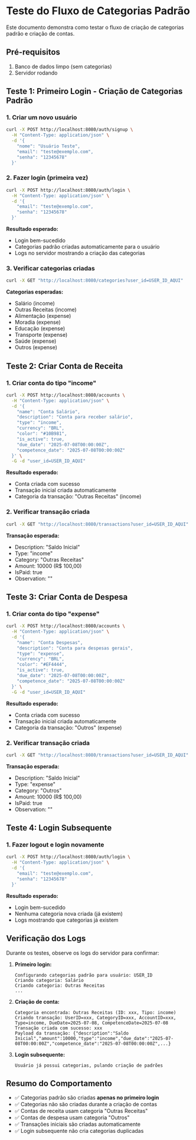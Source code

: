 # Teste do Fluxo de Categorias Padrão

Este documento demonstra como testar o fluxo de criação de categorias padrão e criação de contas.

## Pré-requisitos

1. Banco de dados limpo (sem categorias)
2. Servidor rodando

## Teste 1: Primeiro Login - Criação de Categorias Padrão

### 1. Criar um novo usuário

```bash
curl -X POST http://localhost:8080/auth/signup \
  -H "Content-Type: application/json" \
  -d '{
    "nome": "Usuário Teste",
    "email": "teste@exemplo.com",
    "senha": "12345678"
  }'
```

### 2. Fazer login (primeira vez)

```bash
curl -X POST http://localhost:8080/auth/login \
  -H "Content-Type: application/json" \
  -d '{
    "email": "teste@exemplo.com",
    "senha": "12345678"
  }'
```

**Resultado esperado:**
- Login bem-sucedido
- Categorias padrão criadas automaticamente para o usuário
- Logs no servidor mostrando a criação das categorias

### 3. Verificar categorias criadas

```bash
curl -X GET "http://localhost:8080/categories?user_id=USER_ID_AQUI"
```

**Categorias esperadas:**
- Salário (income)
- Outras Receitas (income)
- Alimentação (expense)
- Moradia (expense)
- Educação (expense)
- Transporte (expense)
- Saúde (expense)
- Outros (expense)

## Teste 2: Criar Conta de Receita

### 1. Criar conta do tipo "income"

```bash
curl -X POST http://localhost:8080/accounts \
  -H "Content-Type: application/json" \
  -d '{
    "name": "Conta Salário",
    "description": "Conta para receber salário",
    "type": "income",
    "currency": "BRL",
    "color": "#10B981",
    "is_active": true,
    "due_date": "2025-07-08T00:00:00Z",
    "competence_date": "2025-07-08T00:00:00Z"
  }' \
  -G -d "user_id=USER_ID_AQUI"
```

**Resultado esperado:**
- Conta criada com sucesso
- Transação inicial criada automaticamente
- Categoria da transação: "Outras Receitas" (income)

### 2. Verificar transação criada

```bash
curl -X GET "http://localhost:8080/transactions?user_id=USER_ID_AQUI"
```

**Transação esperada:**
- Description: "Saldo Inicial"
- Type: "income"
- Category: "Outras Receitas"
- Amount: 10000 (R$ 100,00)
- IsPaid: true
- Observation: ""

## Teste 3: Criar Conta de Despesa

### 1. Criar conta do tipo "expense"

```bash
curl -X POST http://localhost:8080/accounts \
  -H "Content-Type: application/json" \
  -d '{
    "name": "Conta Despesas",
    "description": "Conta para despesas gerais",
    "type": "expense",
    "currency": "BRL",
    "color": "#EF4444",
    "is_active": true,
    "due_date": "2025-07-08T00:00:00Z",
    "competence_date": "2025-07-08T00:00:00Z"
  }' \
  -G -d "user_id=USER_ID_AQUI"
```

**Resultado esperado:**
- Conta criada com sucesso
- Transação inicial criada automaticamente
- Categoria da transação: "Outros" (expense)

### 2. Verificar transação criada

```bash
curl -X GET "http://localhost:8080/transactions?user_id=USER_ID_AQUI"
```

**Transação esperada:**
- Description: "Saldo Inicial"
- Type: "expense"
- Category: "Outros"
- Amount: 10000 (R$ 100,00)
- IsPaid: true
- Observation: ""

## Teste 4: Login Subsequente

### 1. Fazer logout e login novamente

```bash
curl -X POST http://localhost:8080/auth/login \
  -H "Content-Type: application/json" \
  -d '{
    "email": "teste@exemplo.com",
    "senha": "12345678"
  }'
```

**Resultado esperado:**
- Login bem-sucedido
- Nenhuma categoria nova criada (já existem)
- Logs mostrando que categorias já existem

## Verificação dos Logs

Durante os testes, observe os logs do servidor para confirmar:

1. **Primeiro login:**
   ```
   Configurando categorias padrão para usuário: USER_ID
   Criando categoria: Salário
   Criando categoria: Outras Receitas
   ...
   ```

2. **Criação de conta:**
   ```
   Categoria encontrada: Outras Receitas (ID: xxx, Tipo: income)
   Criando transação: UserID=xxx, CategoryID=xxx, AccountID=xxx, Type=income, DueDate=2025-07-08, CompetenceDate=2025-07-08
   Transação criada com sucesso: xxx
   Payload da transação: {"description":"Saldo Inicial","amount":10000,"type":"income","due_date":"2025-07-08T00:00:00Z","competence_date":"2025-07-08T00:00:00Z",...}
   ```

3. **Login subsequente:**
   ```
   Usuário já possui categorias, pulando criação de padrões
   ```

## Resumo do Comportamento

- ✅ Categorias padrão são criadas **apenas no primeiro login**
- ✅ Categorias não são criadas durante a criação de contas
- ✅ Contas de receita usam categoria "Outras Receitas"
- ✅ Contas de despesa usam categoria "Outros"
- ✅ Transações iniciais são criadas automaticamente
- ✅ Login subsequente não cria categorias duplicadas 